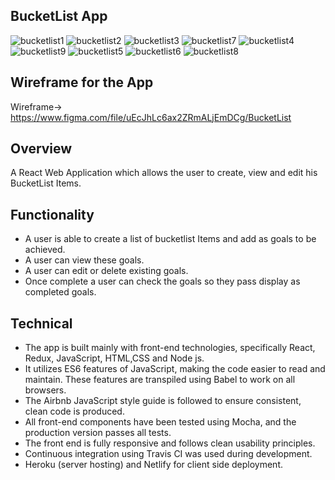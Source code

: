 ## BucketList App

![bucketlist1](https://user-images.githubusercontent.com/27262988/39166951-6d117cd8-475a-11e8-8965-2963b219e0c3.JPG)
![bucketlist2](https://user-images.githubusercontent.com/27262988/39166952-6d518f30-475a-11e8-9d53-865ea9081fa5.JPG)
![bucketlist3](https://user-images.githubusercontent.com/27262988/39166953-6d76417c-475a-11e8-8cba-5ccc6cb66620.JPG)
![bucketlist7](https://user-images.githubusercontent.com/27262988/39167830-25d00448-475f-11e8-8a44-c751eb60bad6.JPG)
![bucketlist4](https://user-images.githubusercontent.com/27262988/39166954-6d9c6f82-475a-11e8-8cbe-8333a51a2380.JPG)
![bucketlist9](https://user-images.githubusercontent.com/27262988/39167832-261bd396-475f-11e8-81b4-80754e78e1fe.JPG)
![bucketlist5](https://user-images.githubusercontent.com/27262988/39166955-6dba4b88-475a-11e8-8d78-fcc9aead2cc7.JPG)
![bucketlist6](https://user-images.githubusercontent.com/27262988/39166956-6dd69d4c-475a-11e8-9fce-65d3a99ad5f8.JPG)
![bucketlist8](https://user-images.githubusercontent.com/27262988/39167831-25fa56b2-475f-11e8-9be5-8601c2fc3d51.JPG)



## Wireframe for the App

Wireframe-> https://www.figma.com/file/uEcJhLc6ax2ZRmALjEmDCg/BucketList

## Overview

A React Web Application which allows the user to create, view and edit his BucketList Items.

## Functionality

- A user is able to create a list of bucketlist Items and add as goals to be achieved.
- A user can view these goals.
- A user can edit or delete existing goals.
- Once complete a user can check the goals so they pass display as completed goals.

## Technical

- The app is built mainly with front-end technologies, specifically React, Redux, JavaScript, HTML,CSS and Node js. 
- It utilizes ES6 features of JavaScript, making the code easier to read and maintain. These features are transpiled using Babel to work  on all browsers.
- The Airbnb JavaScript style guide is followed to ensure consistent, clean code is produced.
- All front-end components have been tested using Mocha, and the production version passes all tests.
- The front end is fully responsive and follows clean usability principles.
- Continuous integration using Travis CI was used during development.
- Heroku (server hosting) and Netlify for client side deployment.
